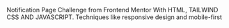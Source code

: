 Notification Page Challenge from Frontend Mentor
With HTML, TAILWIND CSS AND JAVASCRIPT.
Techniques like responsive design and mobile-first
